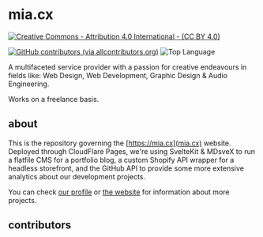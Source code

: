 # mia.cx
[![Creative Commons - Attribution 4.0 International](https://licensebuttons.net/l/by/4.0/80x15.png) - (CC BY 4.0)](./LICENSE) 

[![GitHub contributors (via allcontributors.org)](https://img.shields.io/github/all-contributors/mia-cx/mia-cx/main)](#contributors)
![Top Language](https://img.shields.io/github/languages/top/mia-cx/mia-cx)


A multifaceted service provider with a passion for creative endeavours in fields like: Web Design, Web Development, Graphic Design & Audio Engineering.

Works on a freelance basis.

## about

This is the repository governing the [https://mia.cx](mia.cx) website. Deployed through CloudFlare Pages, we're using SvelteKit & MDsveX to run a flatfile CMS for a portfolio blog, a custom Shopify API wrapper for a headless storefront, and the GitHub API to provide some more extensive analytics about our development projects.

You can check [our profile](https://github.com/mia-cx) or [the website](https://mia.cx) for information about more projects.

## contributors

<!-- ALL-CONTRIBUTORS-LIST:START - Do not remove or modify this section -->
<!-- prettier-ignore-start -->
<!-- markdownlint-disable -->

<!-- markdownlint-restore -->
<!-- prettier-ignore-end -->

<!-- ALL-CONTRIBUTORS-LIST:END -->
